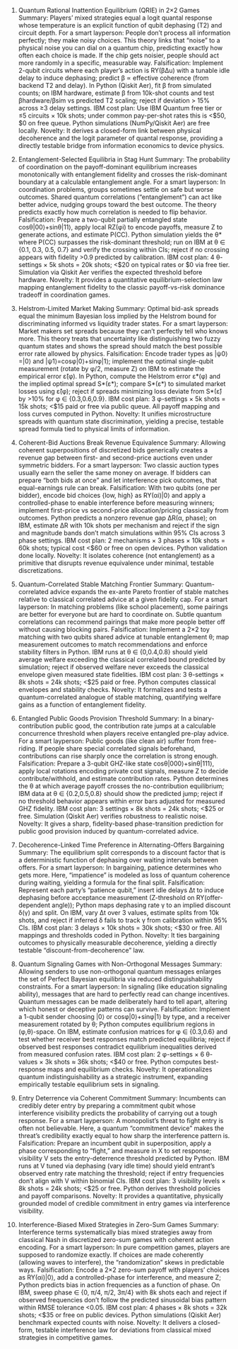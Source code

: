 1) Quantum Rational Inattention Equilibrium (QRIE) in 2×2 Games
Summary: Players’ mixed strategies equal a logit quantal response whose temperature is an explicit function of qubit dephasing (T2) and circuit depth.
For a smart layperson: People don’t process all information perfectly; they make noisy choices. This theory links that “noise” to a physical noise you can dial on a quantum chip, predicting exactly how often each choice is made. If the chip gets noisier, people should act more randomly in a specific, measurable way.
Falsification: Implement 2-qubit circuits where each player’s action is RY(βΔu) with a tunable idle delay to induce dephasing; predict β ∝ effective coherence (from backend T2 and delay). In Python (Qiskit Aer), fit β from simulated counts; on IBM hardware, estimate β from 10k-shot counts and test βhardware/βsim vs predicted T2 scaling; reject if deviation > 15% across ≥3 delay settings.
IBM cost plan: Use IBM Quantum free tier or ≤5 circuits × 10k shots; under common pay-per-shot rates this is <$50, $0 on free queue. Python simulations (NumPy/Qiskit Aer) are free locally.
Novelty: It derives a closed-form link between physical decoherence and the logit parameter of quantal response, providing a directly testable bridge from information economics to device physics.

2) Entanglement-Selected Equilibria in Stag Hunt
Summary: The probability of coordination on the payoff-dominant equilibrium increases monotonically with entanglement fidelity and crosses the risk-dominant boundary at a calculable entanglement angle.
For a smart layperson: In coordination problems, groups sometimes settle on safe but worse outcomes. Shared quantum correlations (“entanglement”) can act like better advice, nudging groups toward the best outcome. The theory predicts exactly how much correlation is needed to flip behavior.
Falsification: Prepare a two-qubit partially entangled state cosθ|00⟩+sinθ|11⟩, apply local RZ(φi) to encode payoffs, measure Z to generate actions, and estimate P(CC). Python simulation yields the θ* where P(CC) surpasses the risk-dominant threshold; run on IBM at θ ∈ {0.1, 0.3, 0.5, 0.7} and verify the crossing within CIs; reject if no crossing appears with fidelity >0.9 predicted by calibration.
IBM cost plan: 4 θ-settings × 5k shots = 20k shots; <$20 on typical rates or $0 via free tier. Simulation via Qiskit Aer verifies the expected threshold before hardware.
Novelty: It provides a quantitative equilibrium-selection law mapping entanglement fidelity to the classic payoff-vs-risk dominance tradeoff in coordination games.

3) Helstrom-Limited Market Making
Summary: Optimal bid-ask spreads equal the minimum Bayesian loss implied by the Helstrom bound for discriminating informed vs liquidity trader states.
For a smart layperson: Market makers set spreads because they can’t perfectly tell who knows more. This theory treats that uncertainty like distinguishing two fuzzy quantum states and shows the spread should match the best possible error rate allowed by physics.
Falsification: Encode trader types as |ψ0⟩=|0⟩ and |ψ1⟩=cosφ|0⟩+sinφ|1⟩; implement the optimal single-qubit measurement (rotate by φ/2, measure Z) on IBM to estimate the empirical error ε̂(φ). In Python, compute the Helstrom error ε*(φ) and the implied optimal spread S*(ε*); compare S*(ε*) to simulated market losses using ε̂(φ); reject if spreads minimizing loss deviate from S*(ε̂) by >10% for φ ∈ {0.3,0.6,0.9}.
IBM cost plan: 3 φ-settings × 5k shots = 15k shots; <$15 paid or free via public queue. All payoff mapping and loss curves computed in Python.
Novelty: It unifies microstructure spreads with quantum state discrimination, yielding a precise, testable spread formula tied to physical limits of information.

4) Coherent-Bid Auctions Break Revenue Equivalence
Summary: Allowing coherent superpositions of discretized bids generically creates a revenue gap between first- and second-price auctions even under symmetric bidders.
For a smart layperson: Two classic auction types usually earn the seller the same money on average. If bidders can prepare “both bids at once” and let interference pick outcomes, that equal-earnings rule can break.
Falsification: With two qubits (one per bidder), encode bid choices {low, high} as RY(αi)|0⟩ and apply a controlled-phase to enable interference before measuring winners; implement first-price vs second-price allocation/pricing classically from outcomes. Python predicts a nonzero revenue gap ΔR(α, phase); on IBM, estimate ΔR with 10k shots per mechanism and reject if the sign and magnitude bands don’t match simulations within 95% CIs across 3 phase settings.
IBM cost plan: 2 mechanisms × 3 phases × 10k shots = 60k shots; typical cost <$60 or free on open devices. Python validation done locally.
Novelty: It isolates coherence (not entanglement) as a primitive that disrupts revenue equivalence under minimal, testable discretizations.

5) Quantum-Correlated Stable Matching Frontier
Summary: Quantum-correlated advice expands the ex-ante Pareto frontier of stable matches relative to classical correlated advice at a given fidelity cap.
For a smart layperson: In matching problems (like school placement), some pairings are better for everyone but are hard to coordinate on. Subtle quantum correlations can recommend pairings that make more people better off without causing blocking pairs.
Falsification: Implement a 2×2 toy matching with two qubits shared advice at tunable entanglement θ; map measurement outcomes to match recommendations and enforce stability filters in Python. IBM runs at θ ∈ {0,0.4,0.8} should yield average welfare exceeding the classical correlated bound predicted by simulation; reject if observed welfare never exceeds the classical envelope given measured state fidelities.
IBM cost plan: 3 θ-settings × 8k shots = 24k shots; <$25 paid or free. Python computes classical envelopes and stability checks.
Novelty: It formalizes and tests a quantum-correlated analogue of stable matching, quantifying welfare gains as a function of entanglement fidelity.

6) Entangled Public Goods Provision Threshold
Summary: In a binary-contribution public good, the contribution rate jumps at a calculable concurrence threshold when players receive entangled pre-play advice.
For a smart layperson: Public goods (like clean air) suffer from free-riding. If people share special correlated signals beforehand, contributions can rise sharply once the correlation is strong enough.
Falsification: Prepare a 3-qubit GHZ-like state cosθ|000⟩+sinθ|111⟩, apply local rotations encoding private cost signals, measure Z to decide contribute/withhold, and estimate contribution rates. Python determines the θ at which average payoff crosses the no-contribution equilibrium; IBM data at θ ∈ {0.2,0.5,0.8} should show the predicted jump; reject if no threshold behavior appears within error bars adjusted for measured GHZ fidelity.
IBM cost plan: 3 settings × 8k shots = 24k shots; <$25 or free. Simulation (Qiskit Aer) verifies robustness to realistic noise.
Novelty: It gives a sharp, fidelity-based phase-transition prediction for public good provision induced by quantum-correlated advice.

7) Decoherence-Linked Time Preference in Alternating-Offers Bargaining
Summary: The equilibrium split corresponds to a discount factor that is a deterministic function of dephasing over waiting intervals between offers.
For a smart layperson: In bargaining, patience determines who gets more. Here, “impatience” is modeled as loss of quantum coherence during waiting, yielding a formula for the final split.
Falsification: Represent each party’s “patience qubit,” insert idle delays Δt to induce dephasing before acceptance measurement (Z-threshold on RY(offer-dependent angle)); Python maps dephasing rate γ to an implied discount δ(γ) and split. On IBM, vary Δt over 3 values, estimate splits from 10k shots, and reject if inferred δ fails to track γ from calibration within 95% CIs.
IBM cost plan: 3 delays × 10k shots = 30k shots; <$30 or free. All mappings and thresholds coded in Python.
Novelty: It ties bargaining outcomes to physically measurable decoherence, yielding a directly testable “discount-from-decoherence” law.

8) Quantum Signaling Games with Non-Orthogonal Messages
Summary: Allowing senders to use non-orthogonal quantum messages enlarges the set of Perfect Bayesian equilibria via reduced distinguishability constraints.
For a smart layperson: In signaling (like education signaling ability), messages that are hard to perfectly read can change incentives. Quantum messages can be made deliberately hard to tell apart, altering which honest or deceptive patterns can survive.
Falsification: Implement a 1-qubit sender choosing |0⟩ or cosφ|0⟩+sinφ|1⟩ by type, and a receiver measurement rotated by θ; Python computes equilibrium regions in (φ,θ)-space. On IBM, estimate confusion matrices for φ ∈ {0.3,0.6} and test whether receiver best responses match predicted equilibria; reject if observed best responses contradict equilibrium inequalities derived from measured confusion rates.
IBM cost plan: 2 φ-settings × 6 θ-values × 3k shots ≈ 36k shots; <$40 or free. Python computes best-response maps and equilibrium checks.
Novelty: It operationalizes quantum indistinguishability as a strategic instrument, expanding empirically testable equilibrium sets in signaling.

9) Entry Deterrence via Coherent Commitment
Summary: Incumbents can credibly deter entry by preparing a commitment qubit whose interference visibility predicts the probability of carrying out a tough response.
For a smart layperson: A monopolist’s threat to fight entry is often not believable. Here, a quantum “commitment device” makes the threat’s credibility exactly equal to how sharp the interference pattern is.
Falsification: Prepare an incumbent qubit in superposition, apply a phase corresponding to “fight,” and measure in X to set response; visibility V sets the entry-deterrence threshold predicted by Python. IBM runs at V tuned via dephasing (vary idle time) should yield entrant’s observed entry rate matching the threshold; reject if entry frequencies don’t align with V within binomial CIs.
IBM cost plan: 3 visibility levels × 8k shots = 24k shots; <$25 or free. Python derives threshold policies and payoff comparisons.
Novelty: It provides a quantitative, physically grounded model of credible commitment in entry games via interference visibility.

10) Interference-Biased Mixed Strategies in Zero-Sum Games
Summary: Interference terms systematically bias mixed strategies away from classical Nash in discretized zero-sum games with coherent action encoding.
For a smart layperson: In pure competition games, players are supposed to randomize exactly. If choices are made coherently (allowing waves to interfere), the “randomization” skews in predictable ways.
Falsification: Encode a 2×2 zero-sum payoff with players’ choices as RY(αi)|0⟩, add a controlled-phase for interference, and measure Z; Python predicts bias in action frequencies as a function of phase. On IBM, sweep phase ∈ {0, π/4, π/2, 3π/4} with 8k shots each and reject if observed frequencies don’t follow the predicted sinusoidal bias pattern within RMSE tolerance <0.05.
IBM cost plan: 4 phases × 8k shots = 32k shots; <$35 or free on public devices. Python simulations (Qiskit Aer) benchmark expected counts with noise.
Novelty: It delivers a closed-form, testable interference law for deviations from classical mixed strategies in competitive games.
